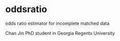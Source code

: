 # oddsratio
odds ratio estimator for incomplete matched data

Chan Jin
PhD student in Georgia Regents University

